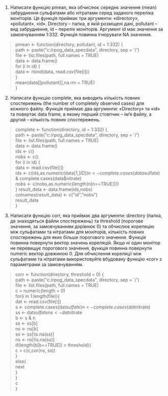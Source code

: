 1. Написати функцію pmean, яка обчислює середнє значення (mean) забруднення сульфатами або нітратами серед заданого переліка
моніторів. Ця функція приймає три аргументи: «directory», «pollutant», «id». Directory – папка, в якій розміщені дані, pollutant – вид забруднення, id – перелік моніторів. Аргумент id має значення за замовчуванням 1:332. Функція повинна ігнорувати NA значення.
>pmean <- function(directory, pollutant, id = 1:332) {  
  path <- paste("c:/rpog_data_specdata", directory, sep = '/')  
  file <- list.files(path, full.names = TRUE)    
  data <- data.frame()  
  for (i in id) {  
    data <- rbind(data, read.csv(file[i]))   
  }  
  mean(data[[pollutant]],na.rm = TRUE)  
}  
2. Написати функцію complete, яка виводить кількість повних спостережень (the number of completely observed cases) для кожного файлу. Функція приймає два аргументи: «Directory» та «id» та повертає data frame, в якому перший стовпчик – ім’я файлу, а другий – кількість повних спостережень. 
>complete <- function(directory, id = 1:332) {  
  path <- paste("c:/rpog_data_specdata", directory, sep = '/')  
  file <- list.files(path, full.names = TRUE)  
  data <- data.frame()  
  ids <- c()  
  nobs <- c()  
  for (i in id) {  
    data <- read.csv(file[i])  
    ids <- c(ids,as.numeric(data[1,]$ID))  
    n <- complete.cases(data$sulfate) & complete.cases(data$nitrate)  
    nobs <- c(nobs,as.numeric(length(n[n==TRUE])))  
  }
  result_data <- data.frame(ids,nobs)  
  colnames(result_data) <- c("id","nobs")    
  result_data  
}

3. Написати функцію corr, яка приймає два аргументи: directory (папка, де знаходяться файли спостережень) та threshold (порогове значення, за замовчуванням дорівнює 0) та обчислює кореляцію між сульфатами та нітратами для моніторів, кількість повних спостережень для яких більше порогового значення. Функція повинна повернути вектор значень кореляцій. Якщо ні один монітор не перевищує порогового значення, функція повинна повернути numeric вектор довжиною 0. Для обчислення кореляції між сульфатами та нітратами використовуйте вбудовану функцію «cor» з параметрами за замовчуванням. 
>corr <- function(directory, threshold = 0) {  
  path <- paste("c:/rpog_data_specdata", directory, sep = '/')  
  file <- list.files(path, full.names = TRUE)  
  c = numeric(length = 0)  
  for(i in 1:length(file)){  
    dat <- read.csv(file[i])  
    s <- complete.cases(dat$sulfate)    
    n <- complete.cases(dat$nitrate)  
    ss <- dat$sulfate   
    ns <- dat$nitrate  
    b <- s & n  
    ss <- ss[b]  
    ns <- ns[b]  
    ss <- ss[!is.na(ss)]  
    ns <- ns[!is.na(ss)]  
    if(length(b[b==TRUE]) > threshold){  
      c = c(c,cor(ns, ss))  
    }  
    else{  
      next  
    }  
  }   
  c  
}  
